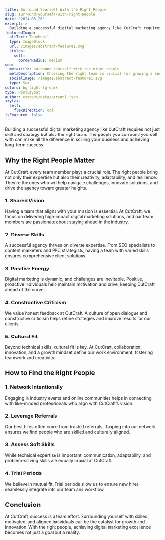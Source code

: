 ```yaml
---
title: Surround Yourself With the Right People
slug: surround-yourself-with-right-people
date: '2024-03-26'
excerpt: >-
  Building a successful digital marketing agency like CutCraft requires not just skill and strategy but also the right team. The people you surround yourself with can make all the difference in scaling your business and achieving long-term success.
featuredImage:
  altText: Thumbnail
  type: ImageBlock
  url: /images/abstract-feature1.svg
  styles:
    self:
      borderRadius: medium
seo:
  metaTitle: Surround Yourself With the Right People
  metaDescription: Choosing the right team is crucial for growing a successful digital marketing agency like CutCraft.
  socialImage: /images/abstract-feature1.svg
  type: Seo
colors: bg-light-fg-dark
type: PostLayout
author: content/data/person1.json
styles:
  self:
    flexDirection: col
isFeatured: false
---
```


Building a successful digital marketing agency like CutCraft requires not just skill and strategy but also the right team. The people you surround yourself with can make all the difference in scaling your business and achieving long-term success.

## Why the Right People Matter

At CutCraft, every team member plays a crucial role. The right people bring not only their expertise but also their creativity, adaptability, and resilience. They’re the ones who will help navigate challenges, innovate solutions, and drive the agency toward greater heights.

### 1. Shared Vision

Having a team that aligns with your mission is essential. At CutCraft, we focus on delivering high-impact digital marketing solutions, and our team members are passionate about staying ahead in the industry.

### 2. Diverse Skills

A successful agency thrives on diverse expertise. From SEO specialists to content marketers and PPC strategists, having a team with varied skills ensures comprehensive client solutions.

### 3. Positive Energy

Digital marketing is dynamic, and challenges are inevitable. Positive, proactive individuals help maintain motivation and drive, keeping CutCraft ahead of the curve.

### 4. Constructive Criticism

We value honest feedback at CutCraft. A culture of open dialogue and constructive criticism helps refine strategies and improve results for our clients.

### 5. Cultural Fit

Beyond technical skills, cultural fit is key. At CutCraft, collaboration, innovation, and a growth mindset define our work environment, fostering teamwork and creativity.

## How to Find the Right People

### 1. Network Intentionally

Engaging in industry events and online communities helps in connecting with like-minded professionals who align with CutCraft’s vision.

### 2. Leverage Referrals

Our best hires often come from trusted referrals. Tapping into our network ensures we find people who are skilled and culturally aligned.

### 3. Assess Soft Skills

While technical expertise is important, communication, adaptability, and problem-solving skills are equally crucial at CutCraft.

### 4. Trial Periods

We believe in mutual fit. Trial periods allow us to ensure new hires seamlessly integrate into our team and workflow.

## Conclusion

At CutCraft, success is a team effort. Surrounding yourself with skilled, motivated, and aligned individuals can be the catalyst for growth and innovation. With the right people, achieving digital marketing excellence becomes not just a goal but a reality.
